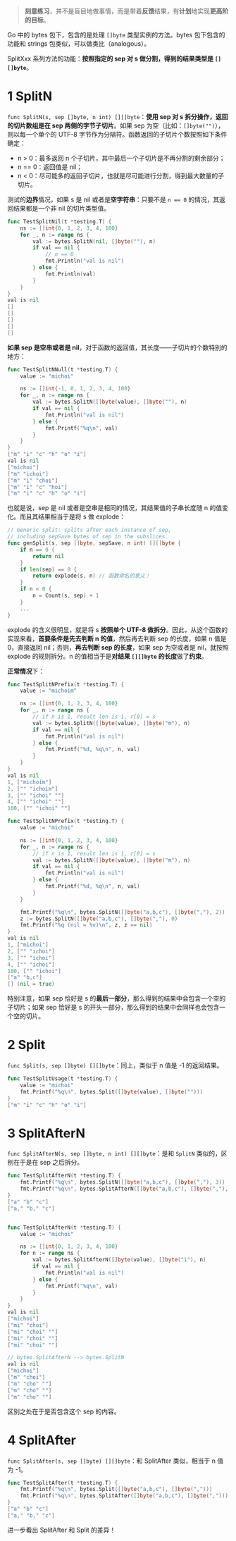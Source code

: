 > **刻意练习**，并不是盲目地做事情，而是带着**反馈**结果，有**计划**地实现**更高阶的目标**。

Go 中的 bytes 包下，包含的是处理 `[]byte` 类型实例的方法。bytes 包下包含的功能和 strings 包类似，可以做类比（analogous）。

SplitXxx 系列方法的功能：**按照指定的 sep 对 s 做分割，得到的结果类型是 `[][]byte`**。

# 1 SplitN

`func SplitN(s, sep []byte, n int) [][]byte`：**使用 sep 对 s 拆分操作，返回的切片数组是在 sep 两侧的字节子切片**。如果 sep 为空（比如：`[]byte("")`），则以每一个单个的 UTF-8 字节作为分隔符。函数返回的子切片个数按照如下条件确定：

* n > 0：最多返回 n 个子切片，其中最后一个子切片是不再分割的剩余部分；
* n == 0：返回值是 nil；
* n < 0：尽可能多的返回子切片，也就是尽可能进行分割，得到最大数量的子切片。

测试的**边界**情况，如果 s 是 nil 或者是**空字符串**：只要不是 `n == 0` 的情况，其返回结果都是一个非 nil 的切片类型值。

~~~go
func TestSplitNil(t *testing.T) {
	ns := []int{0, 1, 2, 3, 4, 100}
	for _, n := range ns {
		val := bytes.SplitN(nil, []byte(""), n)
		if val == nil {
			// n == 0
			fmt.Println("val is nil")
		} else {
			fmt.Println(val)
		}
	}
}
val is nil
[]
[]
[]
[]
[]
~~~

**如果 sep 是空串或者是 nil**，对于函数的返回值，其长度——子切片的个数特别的地方：

~~~go
func TestSplitNNull(t *testing.T) {
	value := "michoi"

	ns := []int{-1, 0, 1, 2, 3, 4, 100}
	for _, n := range ns {
		val := bytes.SplitN([]byte(value), []byte(""), n)
		if val == nil {
			fmt.Println("val is nil")
		} else {
			fmt.Printf("%q\n", val)
		}
	}
}
["m" "i" "c" "h" "o" "i"]
val is nil
["michoi"]
["m" "ichoi"]
["m" "i" "choi"]
["m" "i" "c" "hoi"]
["m" "i" "c" "h" "o" "i"]
~~~

也就是说，sep 是 nil 或者是空串是相同的情况，其结果值的子串长度随 n 的值变化。而且其结果相当于是将 s 做 explode：

~~~go
// Generic split: splits after each instance of sep,
// including sepSave bytes of sep in the subslices.
func genSplit(s, sep []byte, sepSave, n int) [][]byte {
	if n == 0 {
		return nil
	}
	if len(sep) == 0 {
		return explode(s, n) // 函数命名的意义！
	}
	if n < 0 {
		n = Count(s, sep) + 1
	}
    ...
}
~~~

explode 的含义很明显，就是将 s **按照单个 UTF-8 做拆分**。因此，从这个函数的实现来看，**首要条件是先去判断 n 的值**，然后再去判断 sep 的长度，如果 n 值是 0，直接返回 nil；否则，**再去判断 sep 的长度**，如果 sep 为空或者是 nil，就按照 explode 的规则拆分。n 的值相当于是**对结果 `[][]byte` 的长度**做了**约束**。

**正常情况**下：

~~~go
func TestSplitNPrefix(t *testing.T) {
	value := "michoim"

	ns := []int{0, 1, 2, 3, 4, 100}
	for _, n := range ns {
		// if n is 1, result len is 1, r[0] = s
		val := bytes.SplitN([]byte(value), []byte("m"), n)
		if val == nil {
			fmt.Println("val is nil")
		} else {
			fmt.Printf("%d, %q\n", n, val)
		}
	}
}
val is nil
1, ["michoim"]
2, ["" "ichoim"]
3, ["" "ichoi" ""]
4, ["" "ichoi" ""]
100, ["" "ichoi" ""]

func TestSplitNPrefix(t *testing.T) {
	value := "michoi"

	ns := []int{0, 1, 2, 3, 4, 100}
	for _, n := range ns {
		// if n is 1, result len is 1, r[0] = s
		val := bytes.SplitN([]byte(value), []byte("m"), n)
		if val == nil {
			fmt.Println("val is nil")
		} else {
			fmt.Printf("%d, %q\n", n, val)
		}
	}

	fmt.Printf("%q\n", bytes.SplitN([]byte("a,b,c"), []byte(","), 2))
	z := bytes.SplitN([]byte("a,b,c"), []byte(","), 0)
	fmt.Printf("%q (nil = %v)\n", z, z == nil)
}
val is nil
1, ["michoi"]
2, ["" "ichoi"]
3, ["" "ichoi"]
4, ["" "ichoi"]
100, ["" "ichoi"]
["a" "b,c"]
[] (nil = true)
~~~

特别注意，如果 sep 恰好是 s 的**最后一部分**，那么得到的结果中会包含一个空的子切片；如果 sep 恰好是 s 的开头一部分，那么得到的结果中会同样也会包含一个空的切片。

# 2 Split

`func Split(s, sep []byte) [][]byte`：同上，类似于 n 值是 -1 的返回结果。

~~~go
func TestSplitUsage(t *testing.T) {
	value := "michoi"
	fmt.Printf("%q\n", bytes.Split([]byte(value), []byte("")))
}
["m" "i" "c" "h" "o" "i"]
~~~

# 3 SplitAfterN

`func SplitAfterN(s, sep []byte, n int) [][]byte`：是和 `SplitN` 类似的，区别在于是在 sep 之后拆分。

~~~go
func TestSplitAfterN(t *testing.T) {
	fmt.Printf("%q\n", bytes.SplitN([]byte("a,b,c"), []byte(","), 3))
	fmt.Printf("%q\n", bytes.SplitAfterN([]byte("a,b,c"), []byte(","), 3))
}
["a" "b" "c"]
["a," "b," "c"]


func TestSplitAfterN(t *testing.T) {
	value := "michoi"

	ns := []int{0, 1, 2, 3, 4, 100}
	for n := range ns {
		val := bytes.SplitAfterN([]byte(value), []byte("i"), n)
		if val == nil {
			fmt.Println("val is nil")
		} else {
			fmt.Printf("%q\n", val)
		}
	}
}
val is nil
["michoi"]
["mi" "choi"]
["mi" "choi" ""]
["mi" "choi" ""]
["mi" "choi" ""]

// bytes.SplitAfterN --> bytes.SplitN
val is nil
["michoi"]
["m" "choi"]
["m" "cho" ""]
["m" "cho" ""]
["m" "cho" ""]
~~~

区别之处在于是否包含这个 sep 的内容。

# 4 SplitAfter

`func SplitAfter(s, sep []byte) [][]byte`：和 SplitAfter 类似，相当于 n 值为 -1。

~~~go
func TestSplitAfter(t *testing.T) {
	fmt.Printf("%q\n", bytes.Split([]byte("a,b,c"), []byte(",")))
	fmt.Printf("%q\n", bytes.SplitAfter([]byte("a,b,c"), []byte(",")))
}
["a" "b" "c"]
["a," "b," "c"]
~~~

进一步看出 SplitAfter 和 Split 的差异！